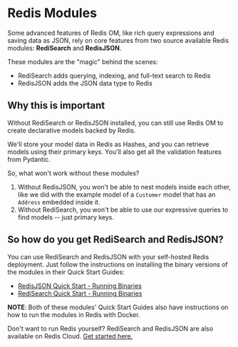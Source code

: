 # Redis Modules

Some advanced features of Redis OM, like rich query expressions and saving data as JSON, rely on core features from two source available Redis modules: **RediSearch** and **RedisJSON**.

These modules are the "magic" behind the scenes:

* RediSearch adds querying, indexing, and full-text search to Redis
* RedisJSON adds the JSON data type to Redis

## Why this is important

Without RediSearch or RedisJSON installed, you can still use Redis OM to create declarative models backed by Redis.

We'll store your model data in Redis as Hashes, and you can retrieve models using their primary keys. You'll also get all the validation features from Pydantic.

So, what won't work without these modules?

1. Without RedisJSON, you won't be able to nest models inside each other, like we did with the example model of a `Customer` model that has an `Address` embedded inside it.
2. Without RediSearch, you won't be able to use our expressive queries to find models -- just primary keys.

## So how do you get RediSearch and RedisJSON?

You can use RediSearch and RedisJSON with your self-hosted Redis deployment. Just follow the instructions on installing the binary versions of the modules in their Quick Start Guides:

- [RedisJSON Quick Start - Running Binaries](https://redis.io/docs/stack/json/)
- [RediSearch Quick Start - Running Binaries](https://redis.io/docs/stack/search/quick_start/)

**NOTE**: Both of these modules' Quick Start Guides also have instructions on how to run the modules in Redis with Docker.

Don't want to run Redis yourself? RediSearch and RedisJSON are also available on Redis Cloud. [Get started here.](https://redis.com/try-free/)